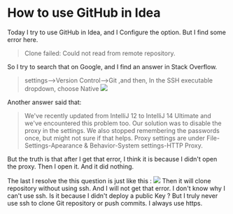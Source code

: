  # How to use GitHub in Idea

Today I try to use GitHub in Idea, and I Configure the option. But I find some error here.

> Clone failed: Could not read from remote repository.

So I try to search that on Google, and I find an answer in Stack Overflow.
> settings-->Version Control-->Git ,and then, In the SSH executable dropdown, choose Native
> ![](http://softlab.sdut.edu.cn/blog/yinjunbo/wp-content/uploads/sites/16/2017/05/2017.5.29-git-1024x700.png)

Another answer said that:
> We've recently updated from IntelliJ 12 to IntelliJ 14 Ultimate and we've encountered this problem too. Our solution was to disable the proxy in the settings. We also stopped remembering the passwords once, but might not sure if that helps. Proxy settings are under File-Settings-Apearance & Behavior-System settings-HTTP Proxy.

But the truth is that after I get that error, I think it is because I didn't open the proxy. Then I open it. And it did nothing.

The last I resolve the this question is just like this :
![](http://softlab.sdut.edu.cn/blog/yinjunbo/wp-content/uploads/sites/16/2017/05/2017.5.29-github.png)
Then it will clone repository without using ssh. And I will not get that error. I don't know why I can't use ssh. Is it because I didn't deploy a public Key ? But I truly never use ssh to clone Git repository or push commits. I always use https.

